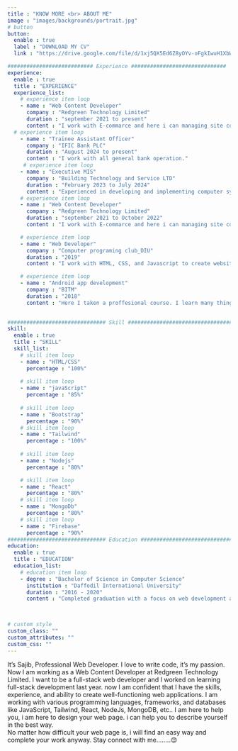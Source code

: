 ```yaml
---
title : "KNOW MORE <br> ABOUT ME"
image : "images/backgrounds/portrait.jpg"
# button
button:
  enable : true
  label : "DOWNLOAD MY CV"
  link : "https://drive.google.com/file/d/1xj5QX5Ed6Z8yOYv-oFgkIwuH1XbWUe61/view?usp=sharing"

########################### Experience ##############################
experience:
  enable : true
  title : "EXPERIENCE"
  experience_list:
    # experience item loop
    - name : "Web Content Developer"
      company : "Redgreen Technology Limited"
      duration : "september 2021 to present"
      content : "I work with E-commarce and here i can managing site contents and writting blogs here i can learn many things with professional way. "
  # experience item loop
    - name : "Trainee Assistant Officer"
      company : "IFIC Bank PLC"
      duration : "August 2024 to present"
      content : "I work with all general bank operation."
     # experience item loop
    - name : "Executive MIS"
      company : "Building Technology and Service LTD"
      duration : "February 2023 to July 2024"
      content : "Experienced in developing and implementing computer systems, including databases and software applications, while providing ongoing maintenance and troubleshooting for management information systems MIS. Skilled in data analysis, security management, team leadership, technology upgrades, policy development, procedure standardization, automation, customer support, and documentation to enhance operational efficiency and reporting accuracy."
    # experience item loop
    - name : "Web Content Developer"
      company : "Redgreen Technology Limited"
      duration : "september 2021 to October 2022"
      content : "I work with E-commarce and here i can managing site contents and writting blogs here i can learn many things with professional way."

    # experience item loop
    - name : "Web Developer"
      company : "Computer programing club_DIU"
      duration : "2019"
      content : "I work with HTML, CSS, and Javascript to create websites and web applications like Personal, Business, Blog, E-comerches etc."

    # experience item loop
    - name : "Android app development"
      company : "BITM"
      duration : "2018"
      content : "Here I taken a proffesional course. I learn many things.."
   

############################### Skill #################################
skill:
  enable : true
  title : "SKILL"
  skill_list:
    # skill item loop
    - name : "HTML/CSS"
      percentage : "100%"
      
    # skill item loop
    - name : "javaScript"
      percentage : "85%"
      
    # skill item loop
    - name : "Bootstrap"
      percentage : "90%"
    # skill item loop
    - name : "Tailwind"
      percentage : "100%"
    
    # skill item loop
    - name : "Nodejs"
      percentage : "80%"

    # skill item loop
    - name : "React"
      percentage : "80%"
    # skill item loop
    - name : "MongoDb"
      percentage : "80%"
    # skill item loop
    - name : "Firebase"
      percentage : "90%"
############################### Education #############################
education:
  enable : true
  title : "EDUCATION"
  education_list:
    # education item loop
    - degree : "Bachelor of Science in Computer Science"
      institution : "Daffodil International University"
      duration : "2016 - 2020"
      content : "Completed graduation with a focus on web development and information systems."

  

# custom style
custom_class: "" 
custom_attributes: "" 
custom_css: ""
---
```


It’s Sajib, Professional Web Developer. I love to write code, it’s my passion. Now I am working as a Web Content Developer at Redgreen Technology Limited. I want to be a full-stack web developer and I worked on learning full-stack development last year. now I am confident that I have the skills, experience, and ability to create well-functioning web applications. I am working with various programming languages, frameworks, and databases like JavaScript, Tailwind, React, NodeJs, MongoDB, etc.. I am here to help you, i am here to design your web page. i can help you to describe yourself in the best way.<br>No matter how difficult your web page is, i will find an easy way and complete your work anyway. Stay connect with me........😊
